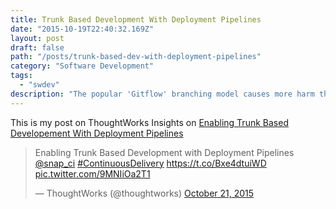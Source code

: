 ```yaml
---
title: Trunk Based Development With Deployment Pipelines
date: "2015-10-19T22:40:32.169Z"
layout: post
draft: false
path: "/posts/trunk-based-dev-with-deployment-pipelines"
category: "Software Development"
tags:
  - "swdev"
description: "The popular 'Gitflow' branching model causes more harm than good. How can we effectively develop and deploy software with confidence?"
---
```



This is my post on ThoughtWorks Insights on [Enabling Trunk Based Developement With Deployment Pipelines](https://thoughtworks.com/insights/blog/enabling-trunk-based-development-deployment-pipelines)

<blockquote class="twitter-tweet"><p lang="en" dir="ltr">Enabling Trunk Based Development with Deployment Pipelines <a href="https://twitter.com/snap_ci?ref_src=twsrc%5Etfw">@snap_ci</a> <a href="https://twitter.com/hashtag/ContinuousDelivery?src=hash&amp;ref_src=twsrc%5Etfw">#ContinuousDelivery</a> <a href="https://t.co/Bxe4dtuiWD">https://t.co/Bxe4dtuiWD</a> <a href="https://t.co/9MNIiOa2T1">pic.twitter.com/9MNIiOa2T1</a></p>&mdash; ThoughtWorks (@thoughtworks) <a href="https://twitter.com/thoughtworks/status/656651115916726272?ref_src=twsrc%5Etfw">October 21, 2015</a></blockquote>
